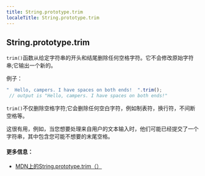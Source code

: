 ```yaml
---
title: String.prototype.trim
localeTitle: String.prototype.trim
---
```

## String.prototype.trim

`trim()`函数从给定字符串的开头和结尾删除任何空格字符。它不会修改原始字符串;它输出一个新的。

例子：

```js
"  Hello, campers. I have spaces on both ends!  ".trim(); 
 // output is "Hello, campers. I have spaces on both ends!" 
```

`trim()`不仅删除空格字符;它会删除任何空白字符，例如制表符，换行符，不间断空格等。

这很有用，例如，当您想要处理来自用户的文本输入时，他们可能已经提交了一个字符串，其中包含您可能不想要的末尾空格。

#### 更多信息：

*   [MDN上的String.prototype.trim（）](https://developer.mozilla.org/en-US/docs/Web/JavaScript/Reference/Global_Objects/String/Trim)